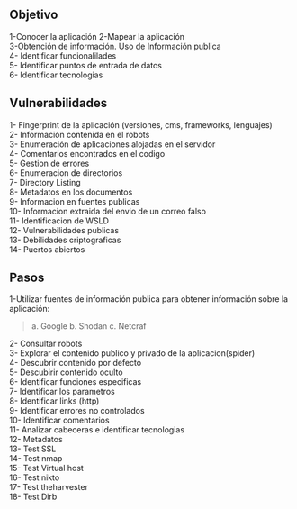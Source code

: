 ## Objetivo
1-Conocer la aplicación
2-Mapear la aplicación  
3-Obtención de información. Uso de Información publica  
4- Identificar funcionalilades  
5- Identificar puntos de entrada de datos  
6- Identificar tecnologias  
  

## Vulnerabilidades

1- Fingerprint de la aplicación (versiones, cms, frameworks, lenguajes)  
2- Información contenida en el robots  
3- Enumeración de aplicaciones alojadas en el servidor  
4- Comentarios encontrados en el codigo  
5- Gestion de errores  
6- Enumeracion de directorios  
7- Directory Listing  
8- Metadatos en los documentos  
9- Informacion en fuentes publicas  
10- Informacion extraida del envio de un correo falso  
11- Identificacion de WSLD  
12- Vulnerabilidades publicas  
13- Debilidades criptograficas  
14- Puertos abiertos  
  

## Pasos

1-Utilizar fuentes de información publica para obtener información sobre la aplicación:
>a. Google
>b. Shodan
>c. Netcraf

2- Consultar robots  
3- Explorar el contenido publico y privado de la aplicacion(spider)  
4- Descubrir contenido por defecto  
5- Descubirir contenido oculto  
6- Identificar funciones especificas  
7- Identificar los parametros  
8- Identificar links (http)  
9- Identificar errores no controlados  
10- Identificar comentarios  
11- Analizar cabeceras e identificar tecnologias  
12- Metadatos  
13- Test SSL  
14- Test nmap  
15- Test Virtual host  
16- Test nikto  
17- Test theharvester  
18- Test Dirb
